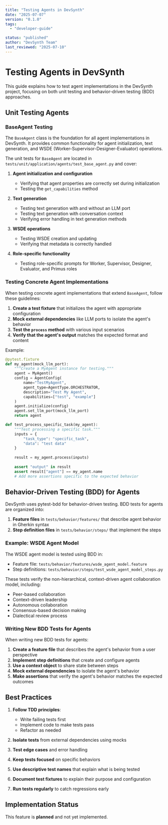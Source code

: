 ```yaml
---
title: "Testing Agents in DevSynth"
date: "2025-07-07"
version: "0.1.0"
tags:
  - "developer-guide"

status: "published"
author: "DevSynth Team"
last_reviewed: "2025-07-10"
---
```


# Testing Agents in DevSynth

This guide explains how to test agent implementations in the DevSynth project, focusing on both unit testing and behavior-driven testing (BDD) approaches.

## Unit Testing Agents

### BaseAgent Testing

The `BaseAgent` class is the foundation for all agent implementations in DevSynth. It provides common functionality for agent initialization, text generation, and WSDE (Worker-Supervisor-Designer-Evaluator) operations.

The unit tests for `BaseAgent` are located in `tests/unit/application/agents/test_base_agent.py` and cover:

1. **Agent initialization and configuration**
   - Verifying that agent properties are correctly set during initialization
   - Testing the `get_capabilities` method

2. **Text generation**
   - Testing text generation with and without an LLM port
   - Testing text generation with conversation context
   - Verifying error handling in text generation methods

3. **WSDE operations**
   - Testing WSDE creation and updating
   - Verifying that metadata is correctly handled

4. **Role-specific functionality**
   - Testing role-specific prompts for Worker, Supervisor, Designer, Evaluator, and Primus roles


### Testing Concrete Agent Implementations

When testing concrete agent implementations that extend `BaseAgent`, follow these guidelines:

1. **Create a test fixture** that initializes the agent with appropriate configuration
2. **Mock external dependencies** like LLM ports to isolate the agent's behavior
3. **Test the `process` method** with various input scenarios
4. **Verify that the agent's output** matches the expected format and content


Example:

```python
@pytest.fixture
def my_agent(mock_llm_port):
    """Create a MyAgent instance for testing."""
    agent = MyAgent()
    config = AgentConfig(
        name="TestMyAgent",
        agent_type=AgentType.ORCHESTRATOR,
        description="Test My Agent",
        capabilities=["test", "example"]
    )
    agent.initialize(config)
    agent.set_llm_port(mock_llm_port)
    return agent

def test_process_specific_task(my_agent):
    """Test processing a specific task."""
    inputs = {
        "task_type": "specific_task",
        "data": "test data"
    }
    
    result = my_agent.process(inputs)
    
    assert "output" in result
    assert result["agent"] == my_agent.name
    # Add more assertions specific to the expected behavior
```

## Behavior-Driven Testing (BDD) for Agents

DevSynth uses pytest-bdd for behavior-driven testing. BDD tests for agents are organized into:

1. **Feature files** in `tests/behavior/features/` that describe agent behavior in Gherkin syntax
2. **Step definition files** in `tests/behavior/steps/` that implement the steps


### Example: WSDE Agent Model

The WSDE agent model is tested using BDD in:

- Feature file: `tests/behavior/features/wsde_agent_model.feature`
- Step definitions: `tests/behavior/steps/test_wsde_agent_model_steps.py`


These tests verify the non-hierarchical, context-driven agent collaboration model, including:

- Peer-based collaboration
- Context-driven leadership
- Autonomous collaboration
- Consensus-based decision making
- Dialectical review process


### Writing New BDD Tests for Agents

When writing new BDD tests for agents:

1. **Create a feature file** that describes the agent's behavior from a user perspective
2. **Implement step definitions** that create and configure agents
3. **Use a context object** to share state between steps
4. **Mock external dependencies** to isolate the agent's behavior
5. **Make assertions** that verify the agent's behavior matches the expected outcomes


## Best Practices

1. **Follow TDD principles**:
   - Write failing tests first
   - Implement code to make tests pass
   - Refactor as needed

2. **Isolate tests** from external dependencies using mocks

3. **Test edge cases** and error handling

4. **Keep tests focused** on specific behaviors

5. **Use descriptive test names** that explain what is being tested

6. **Document test fixtures** to explain their purpose and configuration

7. **Run tests regularly** to catch regressions early
## Implementation Status

This feature is **planned** and not yet implemented.
